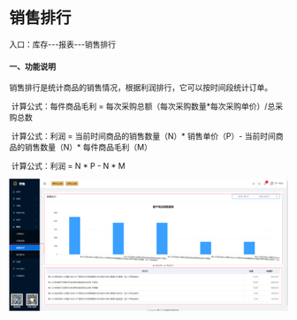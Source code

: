 # 销售排行

入口：库存---报表---销售排行

#### 一、功能说明

​		销售排行是统计商品的销售情况，根据利润排行，它可以按时间段统计订单。 	

​		计算公式：每件商品毛利  =  每次采购总额（每次采购数量*每次采购单价）/总采购总数

​		计算公式：利润  =  当前时间商品的销售数量（N）*  销售单价（P）-  当前时间商品的销售数量（N）*  每件商品毛利（M）

​		计算公式：利润  =  N * P  -   N * M

![PNG](../image/报表管理/03-销售排行01.jpg)


